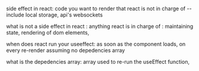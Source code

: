 side effect in react: code you want to render that react is not in charge of
--include local storage, api's websockets

what is not a side effect in react :
anything react is in charge of : maintaining state, rendering of dom elements,

when does react run your useeffect:
as soon as the component loads, 
on every re-render assuming no depedencies array

what is the depedencies array:
 array used to re-run the useEffect function, 